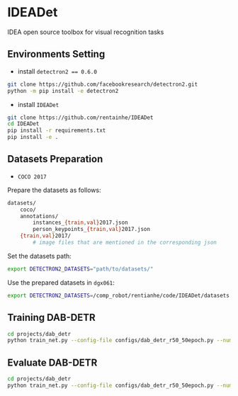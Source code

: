 # IDEADet
IDEA open source toolbox for visual recognition tasks


## Environments Setting
- install `detectron2 == 0.6.0`

```bash
git clone https://github.com/facebookresearch/detectron2.git
python -m pip install -e detectron2
```

- install `IDEADet`

```bash
git clone https://github.com/rentainhe/IDEADet
cd IDEADet
pip install -r requirements.txt
pip install -e .
```

## Datasets Preparation
- `COCO 2017`

Prepare the datasets as follows:
```bash
datasets/
    coco/
    annotations/
        instances_{train,val}2017.json
        person_keypoints_{train,val}2017.json
    {train,val}2017/
        # image files that are mentioned in the corresponding json
```

Set the datasets path:
```bash
export DETECTRON2_DATASETS="path/to/datasets/"
```

Use the prepared datasets in `dgx061`:
```bash
export DETECTRON2_DATASETS=/comp_robot/rentianhe/code/IDEADet/datasets
```

## Training DAB-DETR
```bash
cd projects/dab_detr
python train_net.py --config-file configs/dab_detr_r50_50epoch.py --num-gpus 1
```

## Evaluate DAB-DETR
```bash
cd projects/dab_detr
python train_net.py --config-file configs/dab_detr_r50_50epoch.py --num-gpus 1 --eval-only
```
